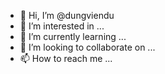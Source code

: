 - 👋 Hi, I’m @dungviendu
- 👀 I’m interested in ...
- 🌱 I’m currently learning ...
- 💞️ I’m looking to collaborate on ...
- 📫 How to reach me ...

<!---
dungviendu/dungviendu is a ✨ special ✨ repository because its `README.md` (this file) appears on your GitHub profile.
You can click the Preview link to take a look at your changes.
--->

